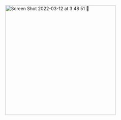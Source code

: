 <img width="347" alt="Screen Shot 2022-03-12 at 3 48 51 🌃" src="https://user-images.githubusercontent.com/17733481/158039001-ab0a7a21-386a-47e7-934b-1d29a6d8fd31.png">
